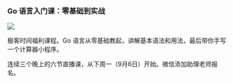 ### **Go 语言入门课：零基础到实战**

![](https://cdn.beekka.com/blogimg/asset/202109/bg2021090207.jpg)

极客时间福利课程。Go 语言从零基础教起，讲解基本语法和用法，最后带你手写一个计算器小程序。

连续三个晚上的六节直播课，从下周一（9月6日）开始。微信添加助理老师报名。